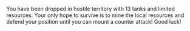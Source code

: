 You have been dropped in hostile territory with 13 tanks and limited resources. Your only hope to survive is to mine the local resources and defend your position until you can mount a counter attack! Good luck!